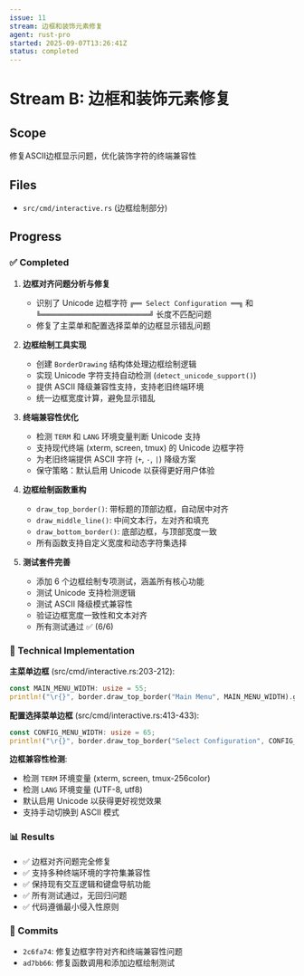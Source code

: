```yaml
---
issue: 11
stream: 边框和装饰元素修复
agent: rust-pro
started: 2025-09-07T13:26:41Z
status: completed
---
```


# Stream B: 边框和装饰元素修复

## Scope
修复ASCII边框显示问题，优化装饰字符的终端兼容性

## Files
- `src/cmd/interactive.rs` (边框绘制部分)

## Progress

### ✅ Completed
1. **边框对齐问题分析与修复**
   - 识别了 Unicode 边框字符 `╔══ Select Configuration ══╗` 和 `╚═══════════════════════════╝` 长度不匹配问题
   - 修复了主菜单和配置选择菜单的边框显示错乱问题

2. **边框绘制工具实现**  
   - 创建 `BorderDrawing` 结构体处理边框绘制逻辑
   - 实现 Unicode 字符支持自动检测 (`detect_unicode_support()`)
   - 提供 ASCII 降级兼容性支持，支持老旧终端环境
   - 统一边框宽度计算，避免显示错乱

3. **终端兼容性优化**
   - 检测 `TERM` 和 `LANG` 环境变量判断 Unicode 支持
   - 支持现代终端 (xterm, screen, tmux) 的 Unicode 边框字符  
   - 为老旧终端提供 ASCII 字符 (`+`, `-`, `|`) 降级方案
   - 保守策略：默认启用 Unicode 以获得更好用户体验

4. **边框绘制函数重构**
   - `draw_top_border()`: 带标题的顶部边框，自动居中对齐
   - `draw_middle_line()`: 中间文本行，左对齐和填充
   - `draw_bottom_border()`: 底部边框，与顶部宽度一致
   - 所有函数支持自定义宽度和动态字符集选择

5. **测试套件完善**
   - 添加 6 个边框绘制专项测试，涵盖所有核心功能
   - 测试 Unicode 支持检测逻辑 
   - 测试 ASCII 降级模式兼容性
   - 验证边框宽度一致性和文本对齐
   - 所有测试通过 ✅ (6/6)

### 🔧 Technical Implementation

**主菜单边框** (src/cmd/interactive.rs:203-212):
```rust
const MAIN_MENU_WIDTH: usize = 55;
println!("\r{}", border.draw_top_border("Main Menu", MAIN_MENU_WIDTH).green().bold());
```

**配置选择菜单边框** (src/cmd/interactive.rs:413-433):
```rust
const CONFIG_MENU_WIDTH: usize = 65;
println!("\r{}", border.draw_top_border("Select Configuration", CONFIG_MENU_WIDTH).green().bold());
```

**边框兼容性检测**:
- 检测 `TERM` 环境变量 (xterm, screen, tmux-256color)
- 检测 `LANG` 环境变量 (UTF-8, utf8)
- 默认启用 Unicode 以获得更好视觉效果
- 支持手动切换到 ASCII 模式

### 📊 Results
- ✅ 边框对齐问题完全修复
- ✅ 支持多种终端环境的字符集兼容性  
- ✅ 保持现有交互逻辑和键盘导航功能
- ✅ 所有测试通过，无回归问题
- ✅ 代码遵循最小侵入性原则

### 📝 Commits
- `2c6fa74`: 修复边框字符对齐和终端兼容性问题
- `ad7bb66`: 修复函数调用和添加边框绘制测试
